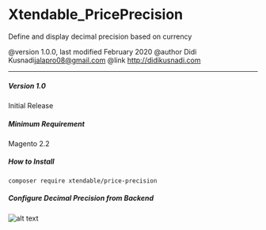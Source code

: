 
# Xtendable_PricePrecision

Define and display decimal precision based on currency

@version     1.0.0, last modified February 2020
@author 	 Didi Kusnadi<jalapro08@gmail.com>
@link        http://didikusnadi.com

---
##### Version 1.0

Initial Release

##### Minimum Requirement

Magento 2.2

##### How to Install

   ```composer require xtendable/price-precision```

##### Configure Decimal Precision from Backend

![alt text](backend-configuration.png)